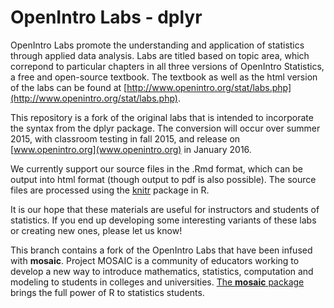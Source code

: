 OpenIntro Labs - dplyr
==============

OpenIntro Labs promote the understanding and application of statistics through 
applied data analysis. Labs are titled based on topic area, which correpond to 
particular chapters in all three versions of OpenIntro Statistics, a free and 
open-source textbook. The textbook as well as the html version of the labs can
be found at [http://www.openintro.org/stat/labs.php](http://www.openintro.org/stat/labs.php).

This repository is a fork of the original labs that is intended to incorporate
the syntax from the dplyr package. The conversion will occur over summer 2015,
with classroom testing in fall 2015, and release on 
[www.openintro.org](www.openintro.org) in January 2016.

We currently support our source files in the .Rmd format, which can be output into
html format (though output to pdf is also possible). The source files are processed
using the [knitr](http://yihui.name/knitr/) package in R.

It is our hope that these materials are useful for instructors and students of 
statistics.  If you end up developing some interesting variants of these labs or 
creating new ones, please let us know!

This branch contains a fork of the OpenIntro Labs that have been infused with **mosaic**. Project MOSAIC is a community of educators working to develop a new way to introduce mathematics, statistics, computation and modeling to students in colleges and universities. [The **mosaic** package](https://github.com/rpruim/mosaic) brings the full power of R to  statistics students. 
